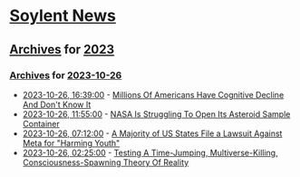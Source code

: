 # [Soylent News](../../../README.md)

## [Archives](../../index.md) for [2023](../index.md)

### [Archives](../../index.md) for [2023-10-26](index.md)

* [2023-10-26, 16:39:00](https://soylentnews.org/article.pl?sid=23/10/25/1541236&from=rss) - [Millions Of Americans Have Cognitive Decline And Don't Know It](https://soylentnews.org/article.pl?sid=23/10/25/1541236&from=rss)
* [2023-10-26, 11:55:00](https://soylentnews.org/article.pl?sid=23/10/25/1537226&from=rss) - [NASA Is Struggling To Open Its Asteroid Sample Container](https://soylentnews.org/article.pl?sid=23/10/25/1537226&from=rss)
* [2023-10-26, 07:12:00](https://soylentnews.org/article.pl?sid=23/10/25/1239252&from=rss) - [A Majority of US States File a Lawsuit Against Meta for \"Harming Youth\"](https://soylentnews.org/article.pl?sid=23/10/25/1239252&from=rss)
* [2023-10-26, 02:25:00](https://soylentnews.org/article.pl?sid=23/10/25/0741253&from=rss) - [Testing A Time-Jumping, Multiverse-Killing, Consciousness-Spawning Theory Of Reality](https://soylentnews.org/article.pl?sid=23/10/25/0741253&from=rss)
